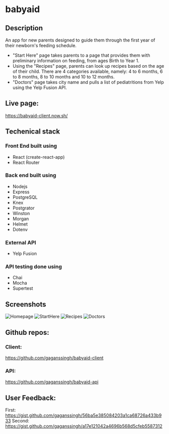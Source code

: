 # babyaid

## Description
An app for new parents designed to guide them through the first year of their newborn's feeding schedule.
- "Start Here" page takes parents to a page that provides them with preliminary information on feeding, from ages Birth to Year 1.
- Using the "Recipes" page, parents can look up recipes based on the age of their child. There are 4 categories available, namely: 4 to 6 months, 6 to 8 months, 8 to 10 months and 10 to 12 months.
- "Doctors" page takes city name and pulls a list of pediatritions from Yelp using the Yelp Fusion API.

## Live page:
https://babyaid-client.now.sh/

## Techenical stack
### Front End built using
- React (create-react-app)
- React Router

### Back end built using
- Nodejs
- Express
- PostgreSQL
- Knex
- Postgrator
- Winston
- Morgan
- Helmet
- Dotenv

### External API
- Yelp Fusion

### API testing done using
- Chai
- Mocha
- Supertest

## Screenshots
![Homepage](/images/01-HomePage.png)
![StartHere](/images/02-StartHere.png)
![Recipes](/images/03-Recipes.png)
![Doctors](/images/04-Doctors.png)


## Github repos:
### Client:
https://github.com/gaganssingh/babyaid-client

### API:
https://github.com/gaganssingh/babyaid-api


## User Feedback:
First: https://gist.github.com/gaganssingh/56ba5e385084203a1ca68726a433b933
Second: https://gist.github.com/gaganssingh/a17e121042a4696b568d5cfeb5587312
